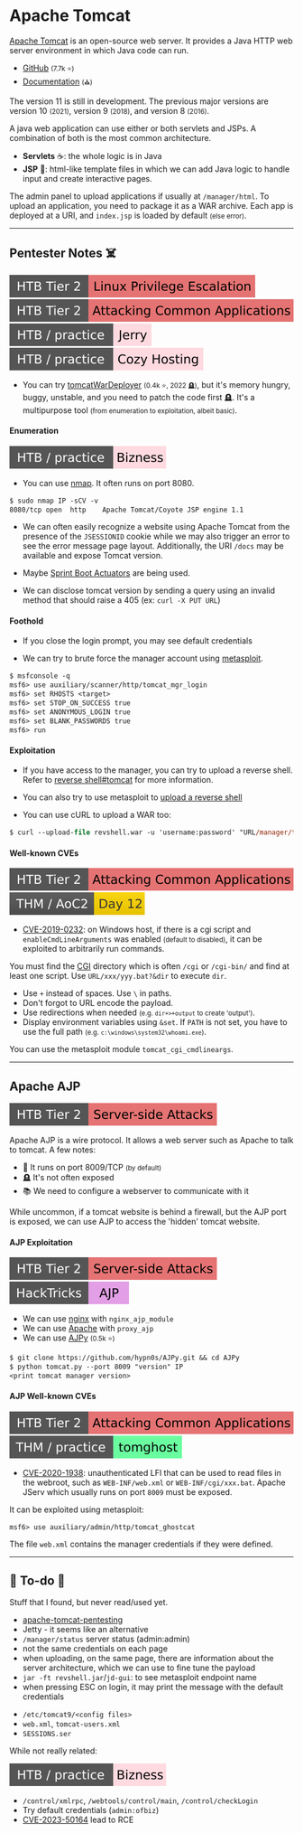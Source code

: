 # Apache Tomcat

<div class="row row-cols-lg-2"><div>

[Apache Tomcat](https://tomcat.apache.org/) is an open-source web server. It provides a Java HTTP web server environment in which Java code can run.

* [GitHub](https://github.com/apache/tomcat) <small>(7.7k ⭐)</small>
* [Documentation](https://tomcat.apache.org/tomcat-11.0-doc/index.html) <small>(⛪)</small>

The version 11 is still in development. The previous major versions are version 10 <small>(2021)</small>, version 9 <small>(2018)</small>, and version 8 <small>(2016)</small>.
</div><div>

A java web application can use either or both servlets and JSPs. A combination of both is the most common architecture.

* **Servlets** ☕: the whole logic is in Java
* **JSP** 🐲: html-like template files in which we can add Java logic to handle input and create interactive pages.

The admin panel to upload applications if usually at `/manager/html`. To upload an application, you need to package it as a WAR archive. Each app is deployed at a URI, and `index.jsp` is loaded by default <small>(else error)</small>.
</div></div>

<hr class="sep-both">

## Pentester Notes ☠️

[![linuxprivilegeescalation](../../../../../cybersecurity/_badges/htb/linuxprivilegeescalation.svg)](https://academy.hackthebox.com/course/preview/linux-privilege-escalation)
[![attacking_common_applications](../../../../../cybersecurity/_badges/htb/attacking_common_applications.svg)](https://academy.hackthebox.com/course/preview/attacking-common-applications)
[![jerry](../../../../../cybersecurity/_badges/htb-p/jerry.svg)](https://app.hackthebox.com/machines/Jerry)
[![cozyhosting](../../../../../cybersecurity/_badges/htb-p/cozyhosting.svg)](https://app.hackthebox.com/machines/CozyHosting)

<div class="row row-cols-lg-2"><div>

* You can try [tomcatWarDeployer](https://github.com/mgeeky/tomcatWarDeployer) <small>(0.4k ⭐, 2022 🪦)</small>, but it's memory hungry, buggy, unstable, and you need to patch the code first 🪦. It's a multipurpose tool <small>(from enumeration to exploitation, albeit basic)</small>.

#### Enumeration

![bizness](../../../../../cybersecurity/_badges/htb-p/bizness.svg)

* You can use [nmap](/cybersecurity/red-team/tools/scanners/ports/nmap.md). It often runs on port 8080.

```shell!
$ sudo nmap IP -sCV -v
8080/tcp open  http    Apache Tomcat/Coyote JSP engine 1.1
```

* We can often easily recognize a website using Apache Tomcat from the presence of the `JSESSIONID` cookie while we may also trigger an error to see the error message page layout. Additionally, the URI `/docs` may be available and expose Tomcat version.

* Maybe [Sprint Boot Actuators](/programming-languages/high-level/oo/java/others/boot/actuators.md) are being used.

* We can disclose tomcat version by sending a query using an invalid method that should raise a 405 (ex: `curl -X PUT URL`)

#### Foothold

* If you close the login prompt, you may see default credentials

* We can try to brute force the manager account using [metasploit](/cybersecurity/red-team/tools/frameworks/metasploit/index.md).

```shell!
$ msfconsole -q
msf6> use auxiliary/scanner/http/tomcat_mgr_login
msf6> set RHOSTS <target>
msf6> set STOP_ON_SUCCESS true
msf6> set ANONYMOUS_LOGIN true
msf6> set BLANK_PASSWORDS true
msf6> run
```
</div><div>

#### Exploitation

* If you have access to the manager, you can try to upload a reverse shell. Refer to [reverse shell#tomcat](/cybersecurity/red-team/s3.exploitation/shell/reverse_shell.md#tomcat-reverse-shell) for more information.

* You can also try to use metasploit to [upload a reverse shell](/cybersecurity/red-team/s3.exploitation/shell/reverse_shell.md#tomcat-reverse-shell)

* You can use cURL to upload a WAR too:

```ps
$ curl --upload-file revshell.war -u 'username:password' "URL/manager/text/deploy?path=/shell"
```

#### Well-known CVEs

[![attacking_common_applications](../../../../../cybersecurity/_badges/htb/attacking_common_applications.svg)](https://academy.hackthebox.com/course/preview/attacking-common-applications)
[![adventofcyber2](../../../../../cybersecurity/_badges/thm/adventofcyber2/day12.svg)](https://tryhackme.com/room/adventofcyber2)

* [CVE-2019-0232](https://nvd.nist.gov/vuln/detail/CVE-2019-0232): on Windows host, if there is a cgi script and `enableCmdLineArguments` was enabled <small>(default to disabled)</small>, it can be exploited to arbitrarily run commands.

You must find the [CGI](/cybersecurity/red-team/s2.discovery/index.md#web-services--forced-browsing#cgi-scripts) directory which is often `/cgi` or `/cgi-bin/` and find at least one script. Use `URL/xxx/yyy.bat?&dir` to execute `dir`.

* Use `+` instead of spaces. Use <code>\\</code> in paths. 
* Don't forgot to URL encode the payload.
* Use redirections when needed <small>(e.g. `dir+>+output` to create 'output')</small>.
* Display environment variables using `&set`. If `PATH` is not set, you have to use the full path <small>(e.g. `c:\windows\system32\whoami.exe`)</small>.

You can use the metasploit module `tomcat_cgi_cmdlineargs`.
</div></div>

<hr class="sep-both">

## Apache AJP

[![server_side_attacks](../../../../../cybersecurity/_badges/htb/server_side_attacks.svg)](https://academy.hackthebox.com/course/preview/server-side-attacks)

<div class="row row-cols-lg-2"><div>

Apache AJP is a wire protocol. It allows a web server such as Apache to talk to tomcat. A few notes:

* 🐲 It runs on port 8009/TCP <small>(by default)</small>
* 🪦 It's not often exposed
* 📚 We need to configure a webserver to communicate with it

While uncommon, if a tomcat website is behind a firewall, but the AJP port is exposed, we can use AJP to access the 'hidden' tomcat website.

#### AJP Exploitation

[![server_side_attacks](../../../../../cybersecurity/_badges/htb/server_side_attacks.svg)](https://academy.hackthebox.com/course/preview/server-side-attacks)
[![ajp](../../../../../cybersecurity/_badges/hacktricks/network_services_pentesting/ajp.svg)](https://book.hacktricks.xyz/network-services-pentesting/8009-pentesting-apache-jserv-protocol-ajp)

* We can use [nginx](/operating-systems/cloud/webservers/nginx/index.md) with `nginx_ajp_module`
* We can use [Apache](/operating-systems/cloud/webservers/apache/index.md) with `proxy_ajp`
* We can use [AJPy](https://github.com/hypn0s/AJPy) <small>(0.5k ⭐)</small>

```
$ git clone https://github.com/hypn0s/AJPy.git && cd AJPy
$ python tomcat.py --port 8009 "version" IP
<print tomcat manager version>
```
</div><div>

#### AJP Well-known CVEs

[![attacking_common_applications](../../../../../cybersecurity/_badges/htb/attacking_common_applications.svg)](https://academy.hackthebox.com/course/preview/attacking-common-applications)
[![tomghost](../../../../../cybersecurity/_badges/thm-p/tomghost.svg)](https://tryhackme.com/room/tomghost)

* [CVE-2020-1938](https://nvd.nist.gov/vuln/detail/CVE-2020-1938): unauthenticated LFI that can be used to read files in the webroot, such as `WEB-INF/web.xml` or `WEB-INF/cgi/xxx.bat`. Apache JServ which usually runs on port `8009` must be exposed.

It can be exploited using metasploit:

```shell!
msf6> use auxiliary/admin/http/tomcat_ghostcat
```

The file `web.xml` contains the manager credentials if they were defined.
</div></div>

<hr class="sep-both">

## 👻 To-do 👻

Stuff that I found, but never read/used yet.

<div class="row row-cols-lg-2"><div>

* [apache-tomcat-pentesting](https://exploit-notes.hdks.org/exploit/web/apache-tomcat-pentesting/)
* Jetty - it seems like an alternative
* `/manager/status` server status (admin:admin)
* not the same credentials on each page
* when uploading, on the same page, there are information about the server architecture, which we can use to fine tune the payload
* `jar -ft revshell.jar`/`jd-gui`: to see metasploit endpoint name
* when pressing ESC on login, it may print the message with the default credentials
</div><div>

* `/etc/tomcat9/<config files>`
* `web.xml`, `tomcat-users.xml`
* `SESSIONS.ser`

While not really related:

![bizness](../../../../../cybersecurity/_badges/htb-p/bizness.svg)

* `/control/xmlrpc`, `/webtools/control/main`, `/control/checkLogin`
* Try default credentials (`admin:ofbiz`)
* [CVE-2023-50164](https://github.com/jakabakos/Apache-OFBiz-Authentication-Bypass) lead to RCE
</div></div>